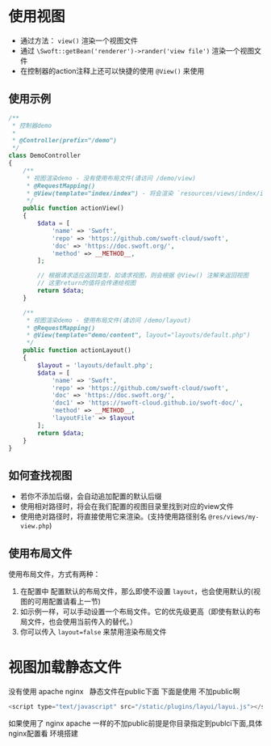 # 使用视图

- 通过方法： `view()` 渲染一个视图文件
- 通过 `\Swoft::getBean('renderer')->rander('view file')` 渲染一个视图文件
- 在控制器的action注释上还可以快捷的使用 `@View()` 来使用

## 使用示例

```php
/**
 * 控制器demo
 *
 * @Controller(prefix="/demo")
 */
class DemoController
{
    /**
     * 视图渲染demo - 没有使用布局文件(请访问 /demo/view)
     * @RequestMapping()
     * @View(template="index/index") - 将会渲染 `resources/views/index/index.php` 文件
     */
    public function actionView()
    {
        $data = [
            'name' => 'Swoft',
            'repo' => 'https://github.com/swoft-cloud/swoft',
            'doc' => 'https://doc.swoft.org/',
            'method' => __METHOD__,
        ];

        // 根据请求适应返回类型，如请求视图，则会根据 @View() 注解来返回视图
        // 这里return的值将会传递给视图
        return $data;
    }

    /**
     * 视图渲染demo - 使用布局文件(请访问 /demo/layout)
     * @RequestMapping()
     * @View(template="demo/content", layout="layouts/default.php")
     */
    public function actionLayout()
    {
        $layout = 'layouts/default.php';
        $data = [
            'name' => 'Swoft',
            'repo' => 'https://github.com/swoft-cloud/swoft',
            'doc' => 'https://doc.swoft.org/',
            'doc1' => 'https://swoft-cloud.github.io/swoft-doc/',
            'method' => __METHOD__,
            'layoutFile' => $layout
        ];
        return $data;
    }
}
```

## 如何查找视图

- 若你不添加后缀，会自动追加配置的默认后缀
- 使用相对路径时，将会在我们配置的视图目录里找到对应的view文件
- 使用绝对路径时，将直接使用它来渲染。(支持使用路径别名 `@res/views/my-view.php`)

## 使用布局文件

使用布局文件，方式有两种：

1. 在配置中 配置默认的布局文件，那么即使不设置 `layout`，也会使用默认的(视图的可用配置请看上一节)
2. 如示例一样，可以手动设置一个布局文件。它的优先级更高（即使有默认的布局文件，也会使用当前传入的替代。）
3. 你可以传入 `layout=false` 来禁用渲染布局文件

# 视图加载静态文件

没有使用  apache nginx  
静态文件在public下面
下面是使用 不加public啊
```php
<script type="text/javascript" src="/static/plugins/layui/layui.js"></script>
```
如果使用了  nginx apache 一样的不加public前提是你目录指定到publci下面,具体nginx配置看 环境搭建
